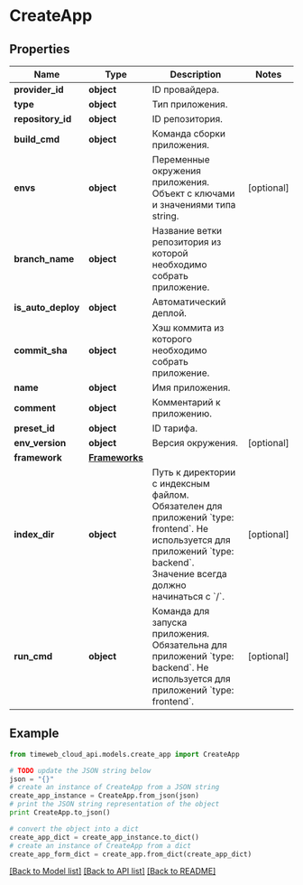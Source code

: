 # CreateApp


## Properties
Name | Type | Description | Notes
------------ | ------------- | ------------- | -------------
**provider_id** | **object** | ID провайдера. | 
**type** | **object** | Тип приложения. | 
**repository_id** | **object** | ID репозитория. | 
**build_cmd** | **object** | Команда сборки приложения. | 
**envs** | **object** | Переменные окружения приложения. Объект с ключами и значениями типа string. | [optional] 
**branch_name** | **object** | Название ветки репозитория из которой необходимо собрать приложение. | 
**is_auto_deploy** | **object** | Автоматический деплой. | 
**commit_sha** | **object** | Хэш коммита из которого необходимо собрать приложение. | 
**name** | **object** | Имя приложения. | 
**comment** | **object** | Комментарий к приложению. | 
**preset_id** | **object** | ID тарифа. | 
**env_version** | **object** | Версия окружения. | [optional] 
**framework** | [**Frameworks**](Frameworks.md) |  | 
**index_dir** | **object** | Путь к директории с индексным файлом. Обязателен для приложений &#x60;type: frontend&#x60;. Не используется для приложений &#x60;type: backend&#x60;. Значение всегда должно начинаться с &#x60;/&#x60;. | [optional] 
**run_cmd** | **object** | Команда для запуска приложения. Обязательна для приложений &#x60;type: backend&#x60;. Не используется для приложений &#x60;type: frontend&#x60;. | [optional] 

## Example

```python
from timeweb_cloud_api.models.create_app import CreateApp

# TODO update the JSON string below
json = "{}"
# create an instance of CreateApp from a JSON string
create_app_instance = CreateApp.from_json(json)
# print the JSON string representation of the object
print CreateApp.to_json()

# convert the object into a dict
create_app_dict = create_app_instance.to_dict()
# create an instance of CreateApp from a dict
create_app_form_dict = create_app.from_dict(create_app_dict)
```
[[Back to Model list]](../README.md#documentation-for-models) [[Back to API list]](../README.md#documentation-for-api-endpoints) [[Back to README]](../README.md)


